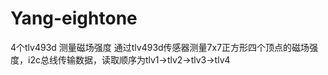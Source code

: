 # Yang-eightone
4个tlv493d 测量磁场强度
通过tlv493d传感器测量7x7正方形四个顶点的磁场强度，i2c总线传输数据，读取顺序为tlv1->tlv2->tlv3->tlv4
